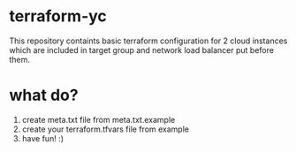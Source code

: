 # terraform-yc
This repository containts basic terraform configuration for 2 cloud instances which are included in target group and network load balancer put before them. 

# what do?
1. create meta.txt file from meta.txt.example
2. create your terraform.tfvars file from example
3. have fun! :) 